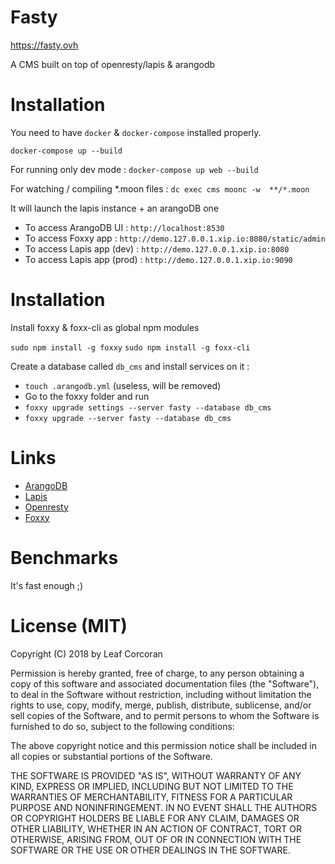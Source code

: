 # Fasty

https://fasty.ovh

A CMS built on top of openresty/lapis & arangodb

# Installation

You need to have `docker` & `docker-compose` installed properly.

`docker-compose up --build`

For running only dev mode : `docker-compose up web --build`

For watching / compiling *.moon files : `dc exec cms moonc -w  **/*.moon`

It will launch the lapis instance + an arangoDB one

* To access ArangoDB UI : `http://localhost:8530`
* To access Foxxy app : `http://demo.127.0.0.1.xip.io:8080/static/admin`
* To access Lapis app (dev) : `http://demo.127.0.0.1.xip.io:8080`
* To access Lapis app (prod) : `http://demo.127.0.0.1.xip.io:9090`

# Installation

Install foxxy & foxx-cli as global npm modules

`sudo npm install -g foxxy`
`sudo npm install -g foxx-cli`

Create a database called `db_cms` and install services on it :

- `touch .arangodb.yml` (useless, will be removed)
- Go to the foxxy folder and run
- `foxxy upgrade settings --server fasty --database db_cms`
- `foxxy upgrade --server fasty --database db_cms`

# Links

* [ArangoDB](https://arangodb.com)
* [Lapis](https://leafo.net/lapis/)
* [Openresty](https://openresty.org/)
* [Foxxy](https://foxxy.ovh/)

# Benchmarks

It's fast enough ;)

# License (MIT)

Copyright (C) 2018 by Leaf Corcoran

Permission is hereby granted, free of charge, to any person obtaining a copy of this software and associated documentation files (the "Software"), to deal in the Software without restriction, including without limitation the rights to use, copy, modify, merge, publish, distribute, sublicense, and/or sell copies of the Software, and to permit persons to whom the Software is furnished to do so, subject to the following conditions:

The above copyright notice and this permission notice shall be included in all copies or substantial portions of the Software.

THE SOFTWARE IS PROVIDED "AS IS", WITHOUT WARRANTY OF ANY KIND, EXPRESS OR IMPLIED, INCLUDING BUT NOT LIMITED TO THE WARRANTIES OF MERCHANTABILITY, FITNESS FOR A PARTICULAR PURPOSE AND NONINFRINGEMENT. IN NO EVENT SHALL THE AUTHORS OR COPYRIGHT HOLDERS BE LIABLE FOR ANY CLAIM, DAMAGES OR OTHER LIABILITY, WHETHER IN AN ACTION OF CONTRACT, TORT OR OTHERWISE, ARISING FROM, OUT OF OR IN CONNECTION WITH THE SOFTWARE OR THE USE OR OTHER DEALINGS IN THE SOFTWARE.